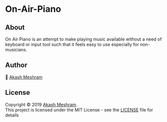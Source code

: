# On-Air-Piano

## About
On Air Piano is an attempt to make playing music available without a need of keyboard or input tool such that it feels easy to use especially for non-musicians.

## Author
👤 [Akash Meshram](https://github.com/akashmeshram)

## License
Copyright © 2019 [Akash Meshram](https://github.com/akashmeshram).<br />
This project is licensed under the MIT License - see the [LICENSE](./LICENSE) file for details
